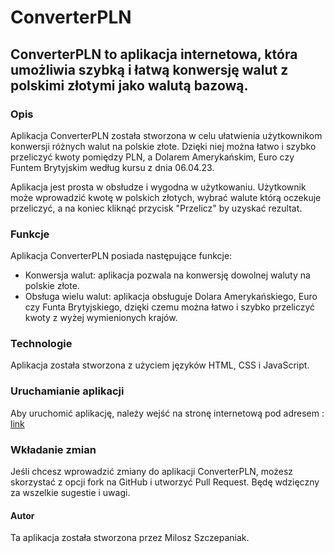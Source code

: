 # ConverterPLN
## ConverterPLN to aplikacja internetowa, która umożliwia szybką i łatwą konwersję walut z polskimi złotymi jako walutą bazową.

### Opis
Aplikacja ConverterPLN została stworzona w celu ułatwienia użytkownikom konwersji różnych walut na polskie złote. Dzięki niej można łatwo i szybko przeliczyć kwoty pomiędzy PLN, a Dolarem Amerykańskim, Euro czy Funtem Brytyjskim według kursu z dnia 06.04.23.   

Aplikacja jest prosta w obsłudze i wygodna w użytkowaniu. Użytkownik może wprowadzić kwotę w polskich złotych, wybrać walute którą oczekuje przeliczyć, a na koniec kliknąć przycisk "Przelicz" by uzyskać rezultat.

### Funkcje
Aplikacja ConverterPLN posiada następujące funkcje:

- Konwersja walut: aplikacja pozwala na konwersję dowolnej waluty na polskie złote.
- Obsługa wielu walut: aplikacja obsługuje Dolara Amerykańskiego, Euro czy Funta Brytyjskiego, dzięki czemu można łatwo i szybko przeliczyć kwoty z wyżej wymienionych krajów.

### Technologie
Aplikacja została stworzona z użyciem języków HTML, CSS i JavaScript.

### Uruchamianie aplikacji
Aby uruchomić aplikację, należy wejść na stronę internetową pod adresem : [link](https://batsnuff.github.io/converterPLN/)

### Wkładanie zmian
Jeśli chcesz wprowadzić zmiany do aplikacji ConverterPLN, możesz skorzystać z opcji fork na GitHub i utworzyć Pull Request. Będę wdzięczny za wszelkie sugestie i uwagi.

#### Autor
Ta aplikacja została stworzona przez Milosz Szczepaniak.
